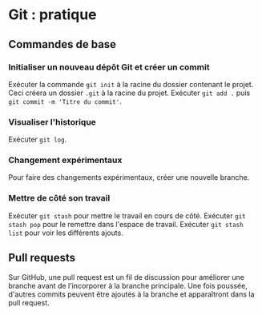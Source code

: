 # Git : pratique

## Commandes de base

### Initialiser un nouveau dépôt Git et créer un commit

Exécuter la commande `git init` à la racine du dossier contenant le projet. Ceci créera un dossier `.git` à la racine du projet.
Exécuter `git add .` puis `git commit -m 'Titre du commit'`.

### Visualiser l'historique

Exécuter `git log`.

### Changement expérimentaux

Pour faire des changements expérimentaux, créer une nouvelle branche.

### Mettre de côté son travail

Exécuter `git stash` pour mettre le travail en cours de côté.
Exécuter `git stash pop` pour le remettre dans l'espace de travail.
Exécuter `git stash list` pour voir les différents ajouts.

## Pull requests

Sur GitHub, une pull request est un fil de discussion pour améliorer une branche avant de l'incorporer à la branche principale.
Une fois poussée, d'autres commits peuvent être ajoutés à la branche et apparaîtront dans la pull request.
